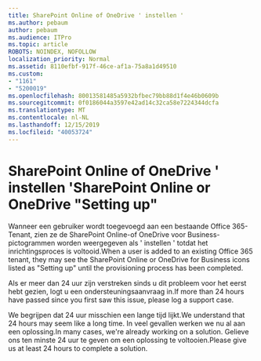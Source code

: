 ```yaml
---
title: SharePoint Online of OneDrive ' instellen '
ms.author: pebaum
author: pebaum
ms.audience: ITPro
ms.topic: article
ROBOTS: NOINDEX, NOFOLLOW
localization_priority: Normal
ms.assetid: 8110efbf-917f-46ce-af1a-75a8a1d49510
ms.custom:
- "1161"
- "5200019"
ms.openlocfilehash: 80013581485a5932bfbec79bb88d1f4e46b0609b
ms.sourcegitcommit: 0f0186044a3597e42ad14c32ca58e7224344dcfa
ms.translationtype: MT
ms.contentlocale: nl-NL
ms.lasthandoff: 12/15/2019
ms.locfileid: "40053724"
---
```

# <a name="sharepoint-online-or-onedrive-setting-up"></a><span data-ttu-id="4ce1a-102">SharePoint Online of OneDrive ' instellen '</span><span class="sxs-lookup"><span data-stu-id="4ce1a-102">SharePoint Online or OneDrive "Setting up"</span></span>

<span data-ttu-id="4ce1a-103">Wanneer een gebruiker wordt toegevoegd aan een bestaande Office 365-Tenant, zien ze de SharePoint Online-of OneDrive voor Business-pictogrammen worden weergegeven als ' instellen ' totdat het inrichtingsproces is voltooid.</span><span class="sxs-lookup"><span data-stu-id="4ce1a-103">When a user is added to an existing Office 365 tenant, they may see the SharePoint Online or OneDrive for Business icons listed as "Setting up" until the provisioning process has been completed.</span></span>

<span data-ttu-id="4ce1a-104">Als er meer dan 24 uur zijn verstreken sinds u dit probleem voor het eerst hebt gezien, logt u een ondersteuningsaanvraag in.</span><span class="sxs-lookup"><span data-stu-id="4ce1a-104">If more than 24 hours have passed since you first saw this issue, please log a support case.</span></span>

<span data-ttu-id="4ce1a-105">We begrijpen dat 24 uur misschien een lange tijd lijkt.</span><span class="sxs-lookup"><span data-stu-id="4ce1a-105">We understand that 24 hours may seem like a long time.</span></span> <span data-ttu-id="4ce1a-106">In veel gevallen werken we nu al aan een oplossing.</span><span class="sxs-lookup"><span data-stu-id="4ce1a-106">In many cases, we're already working on a solution.</span></span> <span data-ttu-id="4ce1a-107">Gelieve ons ten minste 24 uur te geven om een oplossing te voltooien.</span><span class="sxs-lookup"><span data-stu-id="4ce1a-107">Please give us at least 24 hours to complete a solution.</span></span>

